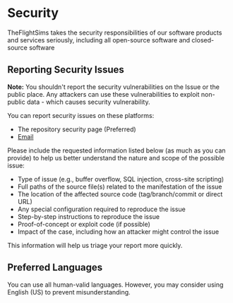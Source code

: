 # Security

TheFlightSims takes the security responsibilities  of our software products and services seriously, including all open-source software and closed-source software

## Reporting Security Issues

**Note:** You shouldn't report the security vulnerabilities on the Issue or the public place. Any attackers can use these vulnerabilities to exploit non-public data - which causes security vulnerability.

You can report security issues on these platforms:

* The repository security page (Preferred)
* [Email](mailto:welcome.tfs@outlook.com)

Please include the requested information listed below (as much as you can provide) to help us better understand the nature and scope of the possible issue:

* Type of issue (e.g., buffer overflow, SQL injection, cross-site scripting)
* Full paths of the source file(s) related to the manifestation of the issue
* The location of the affected source code (tag/branch/commit or direct URL)
* Any special configuration required to reproduce the issue
* Step-by-step instructions to reproduce the issue
* Proof-of-concept or exploit code (if possible)
* Impact of the case, including how an attacker might control the issue

This information will help us triage your report more quickly.

## Preferred Languages

You can use all human-valid languages. However, you may consider using English (US) to prevent misunderstanding.
